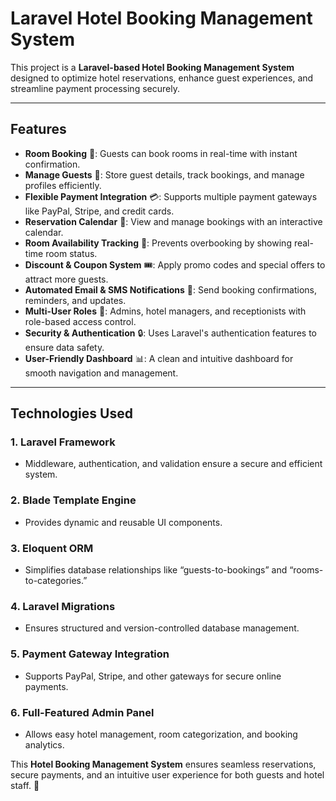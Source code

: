 # **Laravel Hotel Booking Management System**  

This project is a **Laravel-based Hotel Booking Management System** designed to optimize hotel reservations, enhance guest experiences, and streamline payment processing securely.  

---

## **Features**  

- **Room Booking** 📅: Guests can book rooms in real-time with instant confirmation.  
- **Manage Guests** 🏨: Store guest details, track bookings, and manage profiles efficiently.  
- **Flexible Payment Integration** 💳: Supports multiple payment gateways like PayPal, Stripe, and credit cards.  
- **Reservation Calendar** 📆: View and manage bookings with an interactive calendar.  
- **Room Availability Tracking** 🚪: Prevents overbooking by showing real-time room status.  
- **Discount & Coupon System** 🎟️: Apply promo codes and special offers to attract more guests.  
- **Automated Email & SMS Notifications** 📩: Send booking confirmations, reminders, and updates.  
- **Multi-User Roles** 👥: Admins, hotel managers, and receptionists with role-based access control.  
- **Security & Authentication** 🔒: Uses Laravel's authentication features to ensure data safety.  
- **User-Friendly Dashboard** 📊: A clean and intuitive dashboard for smooth navigation and management.  

---

## **Technologies Used**  

### **1. Laravel Framework**  
- Middleware, authentication, and validation ensure a secure and efficient system.  

### **2. Blade Template Engine**  
- Provides dynamic and reusable UI components.  

### **3. Eloquent ORM**  
- Simplifies database relationships like “guests-to-bookings” and “rooms-to-categories.”  

### **4. Laravel Migrations**  
- Ensures structured and version-controlled database management.  

### **5. Payment Gateway Integration**  
- Supports PayPal, Stripe, and other gateways for secure online payments.  

### **6. Full-Featured Admin Panel**  
- Allows easy hotel management, room categorization, and booking analytics.  


This **Hotel Booking Management System** ensures seamless reservations, secure payments, and an intuitive user experience for both guests and hotel staff. 🚀
